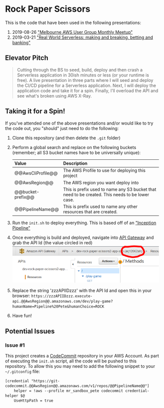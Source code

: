# Rock Paper Scissors

This is the code that have been used in the following presentations:

1. 2019-08-26 ["Melbourne AWS User Group Monthly Meetup"](https://www.meetup.com/en-AU/AWS-AUS/events/qgxqpqyzlblc/)
2. 2019-03-21 ["Real World Serverless: making and breaking, betting and banking"](https://www.meetup.com/en-AU/Perth-Serverless/events/259300664/)

## Elevator Pitch

> Cutting through the BS to seed, build, deploy and then crash a Serverless application in 30ish minutes or less (or your runtime is free). A live presentation in three parts where I will seed and deploy the CI/CD pipeline for a Serverless application. Next, I will deploy the application code and take it for a spin. Finally, I'll overload the API and see what's broken using AWS X-Ray.

## Taking it for a Spin!

If you've attended one of the above presentations and/or would like to try the code out, you "should" just need to do the following:

1. Clone this repository (and then delete the `.git` folder)
2. Perform a global search and replace on the following buckets (remember; all S3 bucket names have to be universally unique):

    | Value             | Description                                                                                     |
    | ----------------- | ----------------------------------------------------------------------------------------------- |
    | @@AwsCliProfile@@ | The AWS Profile to use for deploying this project                                               |
    | @@AwsRegion@@     | The AWS region you want deploy into                                                             |
    | @@bucket-prefix@@ | This is prefix used to name any S3 bucket that need to be created. This needs to be lower case. |
    | @@PipelineName@@  | This is prefix used to name any other resources that are created.                               |

3. Run the `init.sh` to deploy everything. This is based off of an ["Inception Pipeline"](https://mechanicalrock.github.io/2018/03/01/inception-pipelines-pt1)
4. Once everything is build and deployed, navigate into [API Gateway](https://@@AwsRegion@@.console.aws.amazon.com/apigateway/home?region=@@AwsRegion@@#/apis) and grab the API Id (the value circled in red) ![API ID](README01.PNG)
5. Replace the string 'zzzAPIIDzzz' with the API Id and open this in your browser: `https://zzzAPIIDzzz.execute-api.@@AwsRegion@@.amazonaws.com/dev/play-game?humanName=Pipeline%20Pete&humanChoice=ROCK`
6. Have fun!

## Potential Issues

### Issue #1

This project creates a [CodeCommit](https://aws.amazon.com/codecommit/) repository in your AWS Account. As part of executing the `init.sh` script, all the code will be pushed to this repository. To allow this you may need to add the following snippet to your `~/.gitconfig` file:

```properties
[credential "https://git-codecommit.@@AwsRegion@@.amazonaws.com/v1/repos/@@PipelineName@@"]
    helper = !aws --profile mr_sandbox_pete codecommit credential-helper $@
    UseHttpPath = true
```
